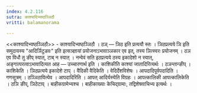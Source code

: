 ```yaml
---
index: 4.2.116
sutra: काश्यादिभ्यष्ठञ्ञिठौ
vritti: balamanorama

---
```

<<काश्यादिभ्यष्ठञ्ञिठौ>> - काश्यादिभ्यष्ठञ्ञिठौ । ठञ् — ञिठ इति प्रत्ययौ स्तः । ञिठप्रत्यये ञि इति समुदायस्य "आदिर्ञिटुडवः" इति इत्सञ्ज्ञायां प्रयोजनाऽभावाञ्ञकार एव इत्, तस्य ञित्स्वरः प्रयोजनम् । ठञ एव विधौ तु ङीप् स्यात्, टाब् न स्यात् । नन्वेवं सति इठप्रत्यये ठस्य इकादेशो न स्यात्, अङ्गात्परत्वाऽभावादित्यत आह — उच्चारणार्थ इति । काशिकीति काश्यां जातादिरित्यर्थः । ठञन्तान्ङीप् । काशिकेति । ञिठप्रत्यये इकादेशे टाप् । वैदिकी वैदिकेति । वेदिर्देशविशेषः । आपदादिपूर्वपदादिति । गणसूत्रम् । ठञ्ञिठावित्येव । आपदादिरिति । आपत् आदिर्यस्येति विग्रहः । आपत्कालिकी आपत्कालिकेति । ठञि ङीप्, ञिठेटाप् । बाहीकग्रामेभ्यश्च । बाहीकाख्याः केचिद्ग्रामाः, तद्विशेषवाचिभ्य इत्यर्थः । 